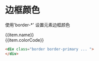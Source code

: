# 边框颜色

使用'border-*' 设置元素边框颜色

  <Example>
   <div
   v-for = "index in 2"
   :class="index===2 ? 'border' : '' , 'border-l-0', 'border-r-0', 'border-b-0' "
   class="flex flex-wrap gap-3 mt-1 ">
     <div :key="item"
     v-for = "item in index===1 ? arrayTheme : arrayNormal"
     class="w-16 h-20 mt-4" >
       <div :class="'border-' + item.name"  class="border w-16 h-8" ></div>
       <div class="text-center h-12">
         <div>{{item.name}}</div>
         <div>{{item.colorCode}}</div>
       </div>
     </div>
   </div>
 </Example>

```html
<div class="border border-primary ... ">
</div>
```

<script setup>
 const arrayTheme =  [
   {name:'primary',colorCode:'#2B80FF'},
   {name:'secondary',colorCode:'#37B2FE'},
   {name:'success',colorCode:'#17CE97'},
   {name:'warning',colorCode:'#FFA34D'},
   {name:'danger',colorCode:'#FF5858'},
   {name:'important',colorCode:'#FF4F9E'},
   {name:'special',colorCode:'#9D5EFF'},
 ];
 const arrayNormal = [
   {name:'white',colorCode:'#FFFFFF'},
   {name:'lighter',colorCode:'#F5F5F5'},
   {name:'light',colorCode:'#E3E4E9'},
   {name:'gray',colorCode:'#9EA3B0'},
   {name:'dark',colorCode:'#5E626D'},
   {name:'darker',colorCode:'#1B1F28'},
   {name:'black',colorCode:'#000000'},
   {name:'surface',colorCode:'#F5F5F5'},
   {name:'inverse',colorCode:'#3C4353'},
   {name:'transparent',colorCode:''},
   {name:'inherit',colorCode:''},
   {name:'current',colorCode:''},
 ]
</script>
